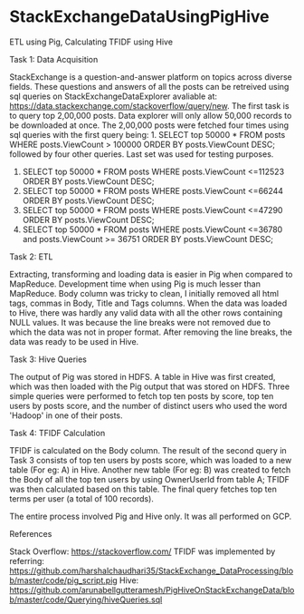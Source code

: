 # StackExchangeDataUsingPigHive
ETL using Pig, Calculating TFIDF using Hive

Task 1: Data Acquisition

StackExchange is a question-and-answer platform on topics across diverse fields. These questions and answers of all the posts can be retreived using sql queries on  StackExchangeDataExplorer avaliable at: https://data.stackexchange.com/stackoverflow/query/new. The first task is to query top 2,00,000 posts. Data explorer will only allow 50,000 records to be downloaded at once. The 2,00,000 posts were fetched four times using sql queries with the first query being: 1.	SELECT top 50000 * FROM posts WHERE posts.ViewCount > 100000 ORDER BY posts.ViewCount DESC; followed by four other queries. Last set was used for testing purposes.

1. SELECT top 50000 * FROM posts WHERE posts.ViewCount <=112523 ORDER BY posts.ViewCount DESC;
2. SELECT top 50000 * FROM posts WHERE posts.ViewCount <=66244 ORDER BY posts.ViewCount DESC;
3. SELECT top 50000 * FROM posts WHERE posts.ViewCount <=47290 ORDER BY posts.ViewCount DESC;
4. SELECT top 50000 * FROM posts WHERE posts.ViewCount <=36780 and posts.ViewCount >= 36751 ORDER BY posts.ViewCount DESC;

Task 2: ETL

Extracting, transforming and loading data is easier in Pig when compared to MapReduce. Development time when using Pig is much lesser than MapReduce. 
Body column was tricky to clean, I initially removed all html tags, commas in Body, Title and Tags columns. When the data was loaded to Hive, there was hardly any valid data with all the other rows containing NULL values. It was because the line breaks were not removed due to which the data was not in proper format. After removing the line breaks, the data was ready to be used in Hive.

Task 3: Hive Queries

The output of Pig was stored in HDFS. A table in Hive was first created, which was then loaded with the Pig output that was stored on HDFS.
Three simple queries were performed to fetch top ten posts by score, top ten users by posts score, and the number of distinct users who used the word 'Hadoop' in one of their posts.

Task 4: TFIDF Calculation

TFIDF is calculated on the Body column. The result of the second query in Task 3 consists of top ten users by posts score, which was loaded to a new table (For eg: A) in Hive. Another new table (For eg: B) was created to fetch the Body of all the top ten users by using OwnerUserId from table A; TFIDF was then calculated based on this table. The final query fetches top ten terms per user (a total of 100 records).

The entire process involved Pig and Hive only. It was all performed on GCP.

References

Stack Overflow: https://stackoverflow.com/
TFIDF was implemented by referring: https://github.com/harshalchaudhari35/StackExchange_DataProcessing/blob/master/code/pig_script.pig
Hive: https://github.com/arunabellgutteramesh/PigHiveOnStackExchangeData/blob/master/code/Querying/hiveQueries.sql

